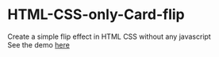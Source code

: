 # HTML-CSS-only-Card-flip
Create a simple flip effect in HTML CSS without any javascript<br/>
See the demo <a href="http://htmlpreview.github.com/?https://github.com/Bornkhan/HTML-CSS-only-Card-flip/blob/master/menuflip.html">here</a>
